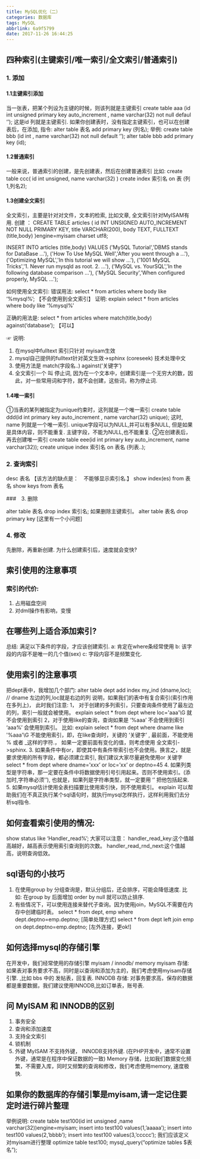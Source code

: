 ```yaml
---
title: MySQL优化（二）
categories: 数据库
tags: MySQL
abbrlink: 6a9f5799
date: 2017-11-26 16:44:25
---
```

## 四种索引(主键索引/唯一索引/全文索引/普通索引)
### 1.	添加
#### 1.1主键索引添加
当一张表，把某个列设为主键的时候，则该列就是主键索引
create table aaa (id int unsigned primary key auto_increment , name varchar(32) not null defaul ‘’);
这是id 列就是主键索引.
如果你创建表时，没有指定主键索引，也可以在创建表后，在添加, 指令:
alter table 表名 add primary key (列名);
举例: 
create table bbb (id int , name varchar(32) not null default ‘’);
alter table bbb add primary key (id);

#### 1.2普通索引
一般来说，普通索引的创建，是先创建表，然后在创建普通索引
比如:
create table ccc(
id int unsigned,
name varchar(32)
)
create index 索引名 on 表 (列1,列名2);
<!-- more -->
#### 1.3创建全文索引
全文索引，主要是针对对文件，文本的检索, 比如文章, 全文索引针对MyISAM有用.
创建 ：
CREATE TABLE articles (
       id INT UNSIGNED AUTO_INCREMENT NOT NULL PRIMARY KEY,
       title VARCHAR(200),
       body TEXT,
       FULLTEXT (title,body)
     )engine=myisam charset utf8;

INSERT INTO articles (title,body) VALUES
     ('MySQL Tutorial','DBMS stands for DataBase ...'),
     ('How To Use MySQL Well','After you went through a ...'),
     ('Optimizing MySQL','In this tutorial we will show ...'),
     ('1001 MySQL Tricks','1. Never run mysqld as root. 2. ...'),
     ('MySQL vs. YourSQL','In the following database comparison ...'),
     ('MySQL Security','When configured properly, MySQL ...');

如何使用全文索引:
错误用法:
select * from articles where body like ‘%mysql%’; 【不会使用到全文索引】
证明:
explain  select * from articles where body like ‘%mysql%’

正确的用法是:
select * from articles where match(title,body) against(‘database’); 【可以】

☞ 说明:
1.	在mysql中fulltext 索引只针对 myisam生效
2.	mysql自己提供的fulltext针对英文生效->sphinx (coreseek) 技术处理中文
3.	使用方法是 match(字段名..) against(‘关键字’)
4.	全文索引一个 叫 停止词,  因为在一个文本中，创建索引是一个无穷大的数，因此，对一些常用词和字符，就不会创建，这些词，称为停止词.

#### 1.4唯一索引
①当表的某列被指定为unique约束时，这列就是一个唯一索引
create table ddd(id int primary key auto_increment , name varchar(32) unique);
这时, name 列就是一个唯一索引.
unique字段可以为NULL,并可以有多NULL, 但是如果是具体内容，则不能重复.
主键字段，不能为NULL,也不能重复.
②在创建表后，再去创建唯一索引
create table eee(id int primary key auto_increment, name varchar(32));
create unique index 索引名  on 表名 (列表..);

###  2.	查询索引

desc 表名 【该方法的缺点是：　不能够显示索引名.】
show index(es) from 表名
show keys from 表名

###　3.	删除

alter table 表名 drop index 索引名; 
如果删除主键索引。
alter table 表名 drop primary key       [这里有一个小问题]

### 4.	修改
先删除，再重新创建.
为什么创建索引后，速度就会变快?

## 索引使用的注意事项
### 索引的代价:
1.	占用磁盘空间
2.	对dml操作有影响，变慢

## 在哪些列上适合添加索引?
总结: 满足以下条件的字段，才应该创建索引.
a: 肯定在where条经常使用 b: 该字段的内容不是唯一的几个值(sex) c: 字段内容不是频繁变化.

## 使用索引的注意事项
把dept表中，我增加几个部门:
alter table dept add index my_ind (dname,loc); //  dname 左边的列,loc就是右边的列
说明，如果我们的表中有复合索引(索引作用在多列上)， 此时我们注意:
1，	对于创建的多列索引，只要查询条件使用了最左边的列，索引一般就会被使用。
explain select * from dept where loc='aaa'\G 
就不会使用到索引
2，对于使用like的查询，查询如果是  ‘%aaa’ 不会使用到索引
	‘aaa%’ 会使用到索引。
比如: explain select * from dept where dname like '%aaa'\G
不能使用索引，即，在like查询时，关键的 ‘关键字’ , 最前面，不能使用 % 或者 _这样的字符.， 如果一定要前面有变化的值，则考虑使用 全文索引->sphinx.
3.	如果条件中有or，即使其中有条件带索引也不会使用。换言之，就是要求使用的所有字段，都必须建立索引, 我们建议大家尽量避免使用or 关键字
select * from dept where dname=’xxx’ or loc=’xx’ or deptno=45
4.	如果列类型是字符串，那一定要在条件中将数据使用引号引用起来。否则不使用索引。(添加时,字符串必须’’), 也就是，如果列是字符串类型，就一定要用 ‘’ 把他包括起来.
5.	如果mysql估计使用全表扫描要比使用索引快，则不使用索引。
explain 可以帮助我们在不真正执行某个sql语句时，就执行mysql怎样执行，这样利用我们去分析sql指令.

## 如何查看索引使用的情况:
show status like ‘Handler_read%’;
大家可以注意：
handler_read_key:这个值越高越好，越高表示使用索引查询到的次数。
	handler_read_rnd_next:这个值越高，说明查询低效。

## sql语句的小技巧
1.	在使用group by 分组查询是，默认分组后，还会排序，可能会降低速度.
比如: 
在group by 后面增加 order by null 就可以防止排序.
2.	有些情况下，可以使用连接来替代子查询。因为使用join，MySQL不需要在内存中创建临时表。
select * from dept, emp where dept.deptno=emp.deptno; [简单处理方式]
select * from dept left join emp on dept.deptno=emp.deptno;  [左外连接，更ok!]

## 如何选择mysql的存储引擎
在开发中，我们经常使用的存储引擎 myisam / innodb/ memory
myisam 存储: 如果表对事务要求不高，同时是以查询和添加为主的，我们考虑使用myisam存储引擎. ,比如 bbs 中的 发帖表，回复表.
INNODB 存储: 对事务要求高，保存的数据都是重要数据，我们建议使用INNODB,比如订单表，账号表.

## 问 MyISAM 和 INNODB的区别
1. 事务安全
2. 查询和添加速度
3. 支持全文索引
4. 锁机制
5. 外键 MyISAM 不支持外键， INNODB支持外键. (在PHP开发中，通常不设置外键，通常是在程序中保证数据的一致)
Memory 存储，比如我们数据变化频繁，不需要入库，同时又频繁的查询和修改，我们考虑使用memory, 速度极快. 

## 如果你的数据库的存储引擎是myisam,请一定记住要定时进行碎片整理
举例说明: 
create table test100(id int unsigned ,name varchar(32))engine=myisam;
insert into test100 values(1,’aaaaa’);
insert into test100 values(2,’bbbb’);
insert into test100 values(3,’ccccc’);
我们应该定义对myisam进行整理
optimize table test100;
mysql_query(“optimize tables $表名”);
